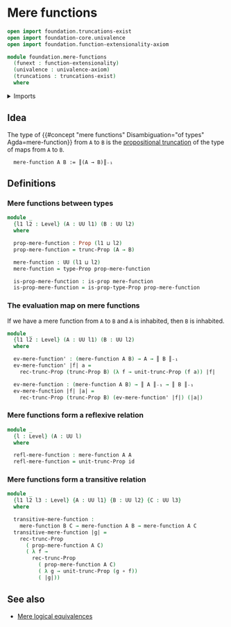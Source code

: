 # Mere functions

```agda
open import foundation.truncations-exist
open import foundation-core.univalence
open import foundation.function-extensionality-axiom

module foundation.mere-functions
  (funext : function-extensionality)
  (univalence : univalence-axiom)
  (truncations : truncations-exist)
  where
```

<details><summary>Imports</summary>

```agda
open import foundation.propositional-truncations funext univalence
open import foundation.universe-levels

open import foundation-core.function-types
open import foundation-core.propositions
```

</details>

## Idea

The type of
{{#concept "mere functions" Disambiguation="of types" Agda=mere-function}} from
`A` to `B` is the
[propositional truncation](foundation.propositional-truncations.md) of the type
of maps from `A` to `B`.

```text
  mere-function A B := ║(A → B)║₋₁
```

## Definitions

### Mere functions between types

```agda
module _
  {l1 l2 : Level} (A : UU l1) (B : UU l2)
  where

  prop-mere-function : Prop (l1 ⊔ l2)
  prop-mere-function = trunc-Prop (A → B)

  mere-function : UU (l1 ⊔ l2)
  mere-function = type-Prop prop-mere-function

  is-prop-mere-function : is-prop mere-function
  is-prop-mere-function = is-prop-type-Prop prop-mere-function
```

### The evaluation map on mere functions

If we have a mere function from `A` to `B` and `A` is inhabited, then `B` is
inhabited.

```agda
module _
  {l1 l2 : Level} (A : UU l1) (B : UU l2)
  where

  ev-mere-function' : (mere-function A B) → A → ║ B ║₋₁
  ev-mere-function' |f| a =
    rec-trunc-Prop (trunc-Prop B) (λ f → unit-trunc-Prop (f a)) |f|

  ev-mere-function : (mere-function A B) → ║ A ║₋₁ → ║ B ║₋₁
  ev-mere-function |f| |a| =
    rec-trunc-Prop (trunc-Prop B) (ev-mere-function' |f|) (|a|)
```

### Mere functions form a reflexive relation

```agda
module _
  {l : Level} (A : UU l)
  where

  refl-mere-function : mere-function A A
  refl-mere-function = unit-trunc-Prop id
```

### Mere functions form a transitive relation

```agda
module _
  {l1 l2 l3 : Level} {A : UU l1} {B : UU l2} {C : UU l3}
  where

  transitive-mere-function :
    mere-function B C → mere-function A B → mere-function A C
  transitive-mere-function |g| =
    rec-trunc-Prop
      ( prop-mere-function A C)
      ( λ f →
        rec-trunc-Prop
          ( prop-mere-function A C)
          ( λ g → unit-trunc-Prop (g ∘ f))
          ( |g|))
```

## See also

- [Mere logical equivalences](foundation.mere-logical-equivalences.md)

